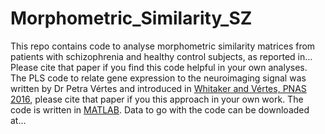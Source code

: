 # Morphometric_Similarity_SZ

This repo contains code to analyse morphometric similarity matrices from patients with schizophrenia and healthy control subjects, as reported in... Please cite that paper if you find this code helpful in your own analyses. The PLS code to relate gene expression to the neuroimaging signal was written by Dr Petra Vértes and introduced in [Whitaker and Vértes, PNAS 2016](http://www.pnas.org/content/113/32/9105), please cite that paper if you this approach in your own work. The code is written in [MATLAB](https://uk.mathworks.com/products/matlab.html). Data to go with the code can be downloaded at...
